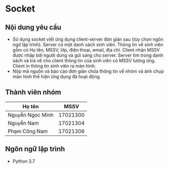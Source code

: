 # Socket
## Nội dung yêu cầu
- Sử dụng socket viết ứng dụng client-server đơn giản sau (tùy chọn ngôn ngữ lập trình). Server có một danh sách sinh viên. Thông tin về sinh viên gồm có Họ tên, MSSV, lớp, điện thoại, email, địa chỉ. Client nhận MSSV được nhập bởi người dùng và gửi sang cho server. Server tìm trong danh sách và trả về cho client thông tin của sinh viên có MSSV tương ứng. Client in thông tin sinh viên ra màn hình.  
- Nộp mã nguồn và báo cáo đơn giản chứa thông tin về nhóm và ảnh chụp màn hình thể hiện ứng dụng đã hoạt động.

## Thành viên nhóm
| Họ tên | MSSV                                            |
| ------ | ----------------------------------------------- |
| Nguyễn Ngọc Minh | 17021300                              |
| Nguyễn Nam | 17021304                                    |
| Phạm Công Nam | 17021306                                 |
##  Ngôn ngữ lập trình
- Python 3.7